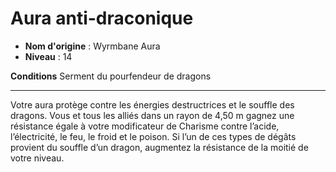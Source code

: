 # Aura anti-draconique

 * **Nom d'origine** : Wyrmbane Aura
 * **Niveau** : 14


<p><strong>Conditions</strong> Serment du pourfendeur de dragons</p>
<hr>
<p>Votre aura protège contre les énergies destructrices et le souffle des dragons. Vous et tous les alliés dans un rayon de 4,50 m gagnez une résistance égale à votre modificateur de Charisme contre l’acide, l’électricité, le feu, le froid et le poison. Si l’un de ces types de dégâts provient du souffle d’un dragon, augmentez la résistance de la moitié de votre niveau.</p>